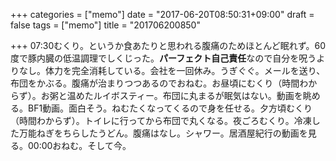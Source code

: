 +++
categories = ["memo"]
date = "2017-06-20T08:50:31+09:00"
draft = false
tags = ["memo"]
title = "201706200850"

+++
07:30むくり。というか食あたりと思われる腹痛のためほとんど眠れず。60度で豚内臓の低温調理でしくじった。**パーフェクト自己責任**なので自分を呪うよりなし。体力を完全消耗している。会社を一回休み。うぎぐぐ。メールを送り、布団をかぶる。腹痛が治まりつつあるのでおねむ。お昼頃にむくり（時間わからず）。お粥と温めたルイボスティー。布団に丸まるが眠気はない。動画を眺める。BF1動画。面白そう。ねむたくなってくるので身を任せる。夕方頃むくり（時間わからず）。トイレに行ってから布団で丸くなる。夜ごろむくり。冷凍した万能ねぎをちらしたうどん。腹痛はなし。シャワー。居酒屋紀行の動画を見る。00:00おねむ。そして今。


